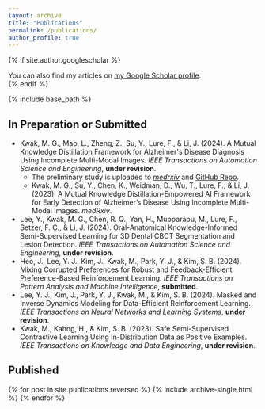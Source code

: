 ```yaml
---
layout: archive
title: "Publications"
permalink: /publications/
author_profile: true
---
```


{% if site.author.googlescholar %}
  <div class="wordwrap">You can also find my articles on <a href="{{site.author.googlescholar}}">my Google Scholar profile</a>.</div>
{% endif %}

{% include base_path %}

## In Preparation or Submitted
* Kwak, M. G., Mao, L., Zheng, Z., Su, Y., Lure, F., & Li, J. (2024). A Mutual Knowledge Distillation Framework for Alzheimer's Disease Diagnosis Using Incomplete Multi-Modal Images. <i>IEEE Transactions on Automation Science and Engineering</i>, **under revision**.
  * The preliminary study is uploaded to [<i>medrxiv</i>](https://www.ncbi.nlm.nih.gov/pmc/articles/PMC10473798/) and [GitHub Repo](https://github.com/min9kwak/mkd).
  * Kwak, M. G., Su, Y., Chen, K., Weidman, D., Wu, T., Lure, F., & Li, J. (2023). A Mutual Knowledge Distillation-Empowered AI Framework for Early Detection of Alzheimer’s Disease Using Incomplete Multi-Modal Images. <i>medRxiv</i>.
* Lee, Y., Kwak, M. G., Chen, R. Q., Yan, H., Mupparapu, M., Lure, F., Setzer, F. C., & Li, J. (2024). Oral-Anatomical Knowledge-Informed Semi-Supervised Learning for 3D Dental CBCT Segmentation and Lesion Detection. <i>IEEE Transactions on Automation Science and Engineering</i>, **under revision**.
* Heo, J., Lee, Y. J., Kim, J., Kwak, M., Park, Y. J., & Kim, S. B. (2024). Mixing Corrupted Preferences for Robust and Feedback-Efficient Preference-Based Reinforcement Learning. <i>IEEE Transactions on Pattern Analysis and Machine Intelligence</i>, **submitted**.
* Lee, Y. J., Kim, J., Park, Y. J., Kwak, M., & Kim, S. B. (2024). Masked and Inverse Dynamics Modeling for Data-Efficient Reinforcement Learning. <i>IEEE Transactions on Neural Networks and Learning Systems</i>, **under revision**.
* Kwak, M., Kahng, H., & Kim, S. B. (2023). Safe Semi-Supervised Contrastive Learning Using In-Distribution Data as Positive Examples. <i>IEEE Transactions on Knowledge and Data Engineering</i>, **under revision**.

## Published
{% for post in site.publications reversed %}
  {% include archive-single.html %}
{% endfor %}
